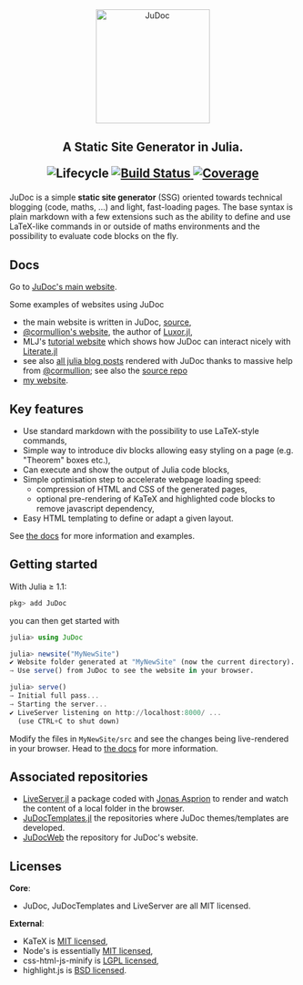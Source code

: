 <div align="center">
  <a href="https://tlienart.github.io/JuDocWeb/">
    <img src="https://tlienart.github.io/JuDocWeb/assets/infra/logo1.svg" alt="JuDoc" width="200">
  </a>
</div>

<h2 align="center">A Static Site Generator in Julia.
<p align="center">
  <img src="https://img.shields.io/badge/lifecycle-maturing-blue.svg"
       alt="Lifecycle">
  <a href="https://travis-ci.org/tlienart/JuDoc.jl">
    <img src="https://travis-ci.org/tlienart/JuDoc.jl.svg?branch=master"
         alt="Build Status">
  </a>
  <a href="http://codecov.io/github/tlienart/JuDoc.jl?branch=master">
    <img src="http://codecov.io/github/tlienart/JuDoc.jl/coverage.svg?branch=master"
         alt="Coverage">
  </a>
</p>
</h2>

JuDoc is a simple **static site generator** (SSG) oriented towards technical blogging (code, maths, ...) and light, fast-loading pages.
The base syntax is plain markdown with a few extensions such as the ability to define and use LaTeX-like commands in or outside of maths environments and the possibility to evaluate code  blocks on the fly.

## Docs

Go to [JuDoc's main website](https://tlienart.github.io/JuDocWeb/).

Some examples of websites using JuDoc

* the main website is written in JuDoc, [source](https://github.com/tlienart/JuDocWeb),
* [@cormullion's website](https://cormullion.github.io), the author of [Luxor.jl](https://github.com/JuliaGraphics/Luxor.jl),
* MLJ's [tutorial website](https://alan-turing-institute.github.io/MLJTutorials/) which shows how JuDoc can interact nicely with [Literate.jl](https://github.com/fredrikekre/Literate.jl)
* see also [all julia blog posts](https://julialangblogmirror.netlify.com/) rendered with JuDoc thanks to massive help from [@cormullion](https://github.com/cormullion); see also the [source repo](https://github.com/cormullion/julialangblog)
* [my website](https://tlienart.github.io).

## Key features

* Use standard markdown with the possibility to use LaTeX-style commands,
* Simple way to introduce div blocks allowing easy styling on a page (e.g. "Theorem" boxes etc.),
* Can execute and show the output of Julia code blocks,
* Simple optimisation step to accelerate webpage loading speed:
  - compression of HTML and CSS of the generated pages,
  - optional pre-rendering of KaTeX and highlighted code blocks to remove javascript dependency,
* Easy HTML templating to define or adapt a given layout.

See [the docs](https://tlienart.github.io/JuDocWeb/) for more information and examples.

## Getting started

With Julia ≥ 1.1:

```julia
pkg> add JuDoc
```

you can then get started with

```julia
julia> using JuDoc

julia> newsite("MyNewSite")
✔ Website folder generated at "MyNewSite" (now the current directory).
→ Use serve() from JuDoc to see the website in your browser.

julia> serve()
→ Initial full pass...
→ Starting the server...
✔ LiveServer listening on http://localhost:8000/ ...
  (use CTRL+C to shut down)
```

Modify the files in `MyNewSite/src` and see the changes being live-rendered in your browser.
Head to [the docs](https://tlienart.github.io/JuDocWeb/) for more information.

## Associated repositories

* [LiveServer.jl](https://github.com/asprionj/LiveServer.jl) a package coded with [Jonas Asprion](https://github.com/asprionj) to render and watch the content of a local folder in the browser.
* [JuDocTemplates.jl](https://github.com/tlienart/JuDocTemplates.jl) the repositories where JuDoc themes/templates are developed.
* [JuDocWeb](https://github.com/tlienart/JuDocWeb) the repository for JuDoc's website.

## Licenses

**Core**:

* JuDoc, JuDocTemplates and LiveServer are all MIT licensed.

**External**:

* KaTeX is [MIT licensed](https://github.com/KaTeX/KaTeX/blob/master/LICENSE),
* Node's is essentially [MIT licensed](https://github.com/nodejs/node/blob/master/LICENSE),
* css-html-js-minify is [LGPL licensed](https://github.com/juancarlospaco/css-html-js-minify/blob/master/LICENCE.lgpl.txt),
* highlight.js is [BSD licensed](https://github.com/highlightjs/highlight.js/blob/master/LICENSE).
